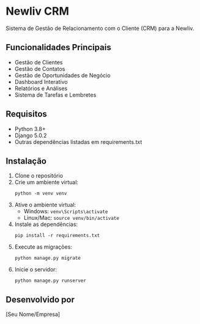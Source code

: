 # Newliv CRM

Sistema de Gestão de Relacionamento com o Cliente (CRM) para a Newliv.

## Funcionalidades Principais

- Gestão de Clientes
- Gestão de Contatos
- Gestão de Oportunidades de Negócio
- Dashboard Interativo
- Relatórios e Análises
- Sistema de Tarefas e Lembretes

## Requisitos

- Python 3.8+
- Django 5.0.2
- Outras dependências listadas em requirements.txt

## Instalação

1. Clone o repositório
2. Crie um ambiente virtual:
   ```
   python -m venv venv
   ```
3. Ative o ambiente virtual:
   - Windows: `venv\Scripts\activate`
   - Linux/Mac: `source venv/bin/activate`
4. Instale as dependências:
   ```
   pip install -r requirements.txt
   ```
5. Execute as migrações:
   ```
   python manage.py migrate
   ```
6. Inicie o servidor:
   ```
   python manage.py runserver
   ```

## Desenvolvido por
[Seu Nome/Empresa] 